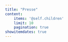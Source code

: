 ```yaml
---
title: "Presse"
content:
    items: '@self.children'
    limit: 10
    pagination: true
showitemdates: true
---
```


